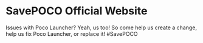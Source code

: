 # SavePOCO Official Website
Issues with Poco Launcher? Yeah, us too! So come help us create a change, help us fix Poco Launcher, or replace it! #SavePOCO
